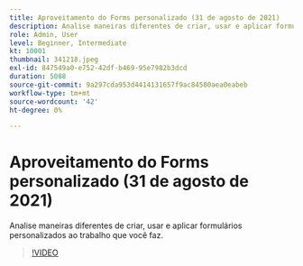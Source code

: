```yaml
---
title: Aproveitamento do Forms personalizado (31 de agosto de 2021)
description: Analise maneiras diferentes de criar, usar e aplicar formulários personalizados ao trabalho que você faz.
role: Admin, User
level: Beginner, Intermediate
kt: 10001
thumbnail: 341218.jpeg
exl-id: 847549a0-e752-42df-b469-95e7982b3dcd
duration: 5088
source-git-commit: 9a297cda953d4414131657f9ac84580aea0eabeb
workflow-type: tm+mt
source-wordcount: '42'
ht-degree: 0%

---
```


# Aproveitamento do Forms personalizado (31 de agosto de 2021)

Analise maneiras diferentes de criar, usar e aplicar formulários personalizados ao trabalho que você faz.

>[!VIDEO](https://video.tv.adobe.com/v/341218/?quality=12&learn=on)
